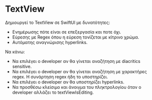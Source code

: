 # TextView

Δημιουργεί το TextView σε SwiftUI με δυνατότητες: 

- Ενημέρωσης πότε είναι σε επεξεργασία και ποτε όχι.
- Εύρεσης με Regex όπου η εύρεση τονίζεται με κίτρινο χρώμα.
- Αυτόματης αναγνώρισης hyperlinks.


Να κάνω:
- Να επιλέγει ο developer αν θα γίνεται αναζήτηση με diacritics sensitive.
- Να επιλέγει ο developer αν θα γίνεται αναζήτηση με χαρακτήρες regex. Η συνάρτηση regex ήδη το υποστηρίζει.
- Να επιλέγει ο developer αν θα υποστηρίζει hyperlinks.
- Να προσθέσω κλείσιμο και άνοιγμα του πληκτρολογίου όταν ο developer αλλάζει το textViewIsEditing.
